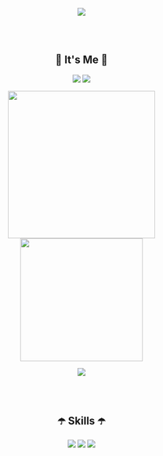 <p align="center"><img src="https://capsule-render.vercel.app/api?type=Waving&color=0099f9&fontColor=ffffff&height=150&section=footer&text=Kim%20HyunJin&fontSize=70"></p>

<br>
<br>


<h2 align="center">🐳 It's Me 🐳</h2>
<p align="center">
  <a href="https://codingmylife.tistory.com" target="_blank"><img src="https://img.shields.io/badge/blog-f09311?style=for-the-badge&logo=tistory&logoColor=white"/></a> 
  <a href="https://khj745700.notion.site" target="_blank"><img src="https://img.shields.io/badge/Details-black?style=for-the-badge&logo=notion&logoColor=white"/></a>
</p>


<p align="center">
  <img src="https://github-readme-stats.vercel.app/api?username=khj745700&show_icons=true&theme=radical" width="300">
  <img src="http://mazassumnida.wtf/api/v2/generate_badge?boj=khj745700" width="250">
</p>

<p align="center">
  <img src="https://hits.seeyoufarm.com/api/count/incr/badge.svg?url=https%3A%2F%2Fgithub.com%2Fkhj745700&count_bg=%2379C83D&title_bg=%23555555&icon=&icon_color=%23E7E7E7&title=hits&edge_flat=false"/>
</p>  

<br>
<br>

<h2 align="center">☂️ Skills ☂️</h2>
<p align="center">
  <img src="https://img.shields.io/badge/spring boot-6DB33F?style=for-the-badge&logo=springboot&logoColor=white"/>
  <img src="https://img.shields.io/badge/react native-61DAFB?style=for-the-badge&logo=react&logoColor=white"/>
  <img src="https://img.shields.io/badge/JAVA-f09311?style=for-the-badge&logo=openjdk&logoColor=white"/>
</p>

<br>
<br>
